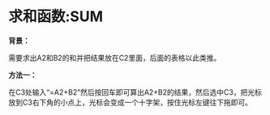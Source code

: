 # 求和函数:SUM

**背景：**

需要求出A2和B2的和并把结果放在C2里面，后面的表格以此类推。

**方法一：**

在C3处输入“=A2+B2”然后按回车即可算出A2+B2的结果，然后选中C3，把光标放到C3右下角的小点上，光标会变成一个十字架，按住光标左键往下拖即可。

